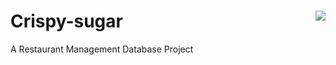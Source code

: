 # Crispy-sugar <img align="right" src="https://img.shields.io/github/last-commit/Lalisfeed/Crispy-sugar" /><br>
A Restaurant Management Database Project
